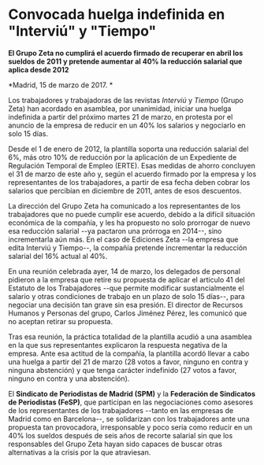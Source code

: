 # Convocada huelga indefinida en "Interviú" y "Tiempo"

**El Grupo Zeta no cumplirá el acuerdo firmado de recuperar en abril los sueldos de 2011 y pretende aumentar al 40% la reducción salarial que aplica desde 2012**

*Madrid, 15 de marzo de 2017. *

Los trabajadores y trabajadoras de las revistas *Interviú* y *Tiempo* (Grupo Zeta) han acordado en asamblea, por unanimidad, iniciar una huelga indefinida a partir del próximo martes 21 de marzo, en protesta por el anuncio de la empresa de reducir en un 40% los salarios y negociarlo en solo 15 días.

Desde el 1 de enero de 2012, la plantilla soporta una reducción salarial del 6%, más otro 10% de reducción por la aplicación de un Expediente de Regulación Temporal de Empleo (ERTE). Esas medidas de ahorro concluyen el 31 de marzo de este año y, según el acuerdo firmado por la empresa y los representantes de los trabajadores, a partir de esa fecha deben cobrar los salarios que percibían en diciembre de 2011, antes de esos descuentos.

La dirección del Grupo Zeta ha comunicado a los representantes de los trabajadores que no puede cumplir ese acuerdo, debido a la difícil situación económica de la compañía, y les ha propuesto no solo prorrogar de nuevo esa reducción salarial --ya pactaron una prórroga en 2014--, sino incrementarla aún más. En el caso de Ediciones Zeta --la empresa que edita Interviú y Tiempo--, la compañía pretende incrementar la reducción salarial del 16% actual al 40%.

En una reunión celebrada ayer, 14 de marzo, los delegados de personal pidieron a la empresa que retire su propuesta de aplicar el artículo 41 del Estatuto de los Trabajadores --que permite modificar sustancialmente el salario y otras condiciones de trabajo en un plazo de solo 15 días--, para negociar una decisión tan grave sin esa presión. El director de Recursos Humanos y Personas del grupo, Carlos Jiménez Pérez, les comunicó que no aceptan retirar su propuesta.

Tras esa reunión, la práctica totalidad de la plantilla acudió a una asamblea en la que sus representantes explicaron la respuesta negativa de la empresa. Ante esa actitud de la compañía, la plantilla acordó llevar a cabo una huelga a partir del 21 de marzo (28 votos a favor, ninguno en contra y ninguna abstención) y que tenga carácter indefinido (27 votos a favor, ninguno en contra y una abstención).

El **Sindicato de Periodistas de Madrid (SPM)** y la **Federación de Sindicatos de Periodistas (FeSP)**, que participan en las negociaciones como asesores de los representantes de los trabajadores --tanto en las empresas de Madrid como en Barcelona--, se solidarizan con los trabajadores ante una propuesta tan provocadora, irresponsable y poco seria como reducir en un 40% los sueldos después de seis años de recorte salarial sin que los responsables del Grupo Zeta hayan sido capaces de buscar otras alternativas a la crisis por la que atraviesan.
